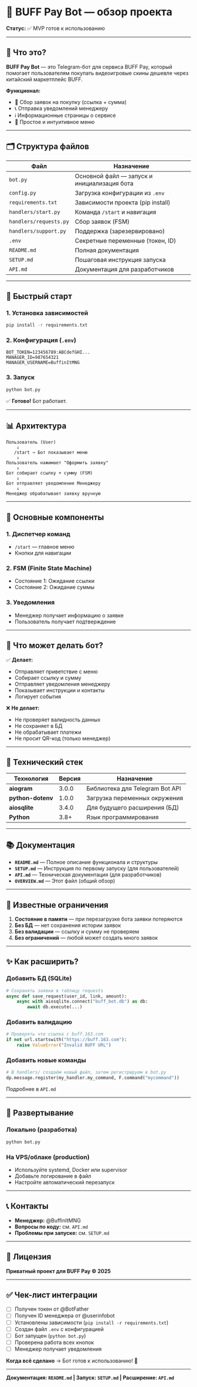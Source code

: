 # 💎 BUFF Pay Bot — обзор проекта

**Статус:** ✅ MVP готов к использованию

---

## 📌 Что это?

**BUFF Pay Bot** — это Telegram-бот для сервиса BUFF Pay, который помогает пользователям покупать видеоигровые скины дешевле через китайский маркетплейс BUFF.

**Функционал:**
- 📝 Сбор заявок на покупку (ссылка + сумма)
- 📞 Отправка уведомлений менеджеру
- ℹ️ Информационные страницы о сервисе
- 🎯 Простое и интуитивное меню

---

## 🗂️ Структура файлов

| Файл | Назначение |
|------|-----------|
| `bot.py` | Основной файл — запуск и инициализация бота |
| `config.py` | Загрузка конфигурации из `.env` |
| `requirements.txt` | Зависимости проекта (pip install) |
| `handlers/start.py` | Команда `/start` и навигация |
| `handlers/requests.py` | Сбор заявок (FSM) |
| `handlers/support.py` | Поддержка (зарезервировано) |
| `.env` | Секретные переменные (токен, ID) |
| `README.md` | Полная документация |
| `SETUP.md` | Пошаговая инструкция запуска |
| `API.md` | Документация для разработчиков |

---

## 🚀 Быстрый старт

### 1. Установка зависимостей
```bash
pip install -r requirements.txt
```

### 2. Конфигурация (`.env`)
```
BOT_TOKEN=123456789:ABCdefGHI...
MANAGER_ID=987654321
MANAGER_USERNAME=BuffinItMNG
```

### 3. Запуск
```bash
python bot.py
```

✅ **Готово!** Бот работает.

---

## 📊 Архитектура

```
Пользователь (User)
    ↓
   /start → Бот показывает меню
    ↓
Пользователь нажимает "Оформить заявку"
    ↓
Бот собирает ссылку + сумму (FSM)
    ↓
Бот отправляет уведомление Менеджеру
    ↓
Менеджер обрабатывает заявку вручную
```

---

## 🎯 Основные компоненты

### 1. **Диспетчер команд**
- `/start` — главное меню
- Кнопки для навигации

### 2. **FSM (Finite State Machine)**
- Состояние 1: Ожидание ссылки
- Состояние 2: Ожидание суммы

### 3. **Уведомления**
- Менеджер получает информацию о заявке
- Пользователь получает подтверждение

---

## 💼 Что может делать бот?

✅ **Делает:**
- Отправляет приветствие с меню
- Собирает ссылку и сумму
- Отправляет уведомления менеджеру
- Показывает инструкции и контакты
- Логирует события

❌ **Не делает:**
- Не проверяет валидность данных
- Не сохраняет в БД
- Не обрабатывает платежи
- Не просит QR-код (только менеджер)

---

## 🔧 Технический стек

| Технология | Версия | Назначение |
|-----------|--------|-----------|
| **aiogram** | 3.0.0 | Библиотека для Telegram Bot API |
| **python-dotenv** | 1.0.0 | Загрузка переменных окружения |
| **aiosqlite** | 3.4.0 | Для будущего расширения (БД) |
| **Python** | 3.8+ | Язык программирования |

---

## 📚 Документация

- **`README.md`** — Полное описание функционала и структуры
- **`SETUP.md`** — Инструкция по первому запуску (для пользователей)
- **`API.md`** — Техническая документация (для разработчиков)
- **`OVERVIEW.md`** — Этот файл (общий обзор)

---

## 🐛 Известные ограничения

1. **Состояние в памяти** — при перезагрузке бота заявки потеряются
2. **Без БД** — нет сохранения истории заявок
3. **Без валидации** — ссылку и сумму не проверяем
4. **Без ограничений** — любой может создать много заявок

---

## ✨ Как расширить?

### Добавить БД (SQLite)
```python
# Сохранять заявки в таблицу requests
async def save_request(user_id, link, amount):
    async with aiosqlite.connect("buff_bot.db") as db:
        await db.execute(...)
```

### Добавить валидацию
```python
# Проверять что ссылка с buff.163.com
if not url.startswith("https://buff.163.com"):
    raise ValueError("Invalid BUFF URL")
```

### Добавить новые команды
```python
# В handlers/ создаём новый файл, затем регистрируем в bot.py
dp.message.register(my_handler.my_command, F.command("mycommand"))
```

Подробнее в `API.md`

---

## 🚢 Развертывание

### Локально (разработка)
```bash
python bot.py
```

### На VPS/облаке (production)
- Используйте systemd, Docker или supervisor
- Добавьте логирование в файл
- Настройте автоматический перезапуск

---

## 📞 Контакты

- **Менеджер:** @BuffinItMNG
- **Вопросы по коду:** см. `API.md`
- **Проблемы при запуске:** см. `SETUP.md`

---

## 📝 Лицензия

**Приватный проект для BUFF Pay © 2025**

---

## ✅ Чек-лист интеграции

- [ ] Получен токен от @BotFather
- [ ] Получен ID менеджера от @userinfobot
- [ ] Установлены зависимости (`pip install -r requirements.txt`)
- [ ] Создан файл `.env` с конфигурацией
- [ ] Бот запущен (`python bot.py`)
- [ ] Проверена работа всех кнопок
- [ ] Менеджер получает уведомления

**Когда всё сделано** → Бот готов к использованию! 🎉

---

**Документация: `README.md` | Запуск: `SETUP.md` | Расширение: `API.md`**
